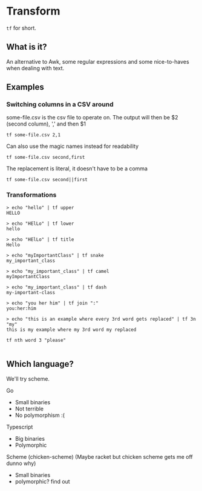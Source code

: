 # Transform

`tf` for short.

## What is it?

An alternative to Awk, some regular expressions and some nice-to-haves when
dealing with text.

## Examples

### Switching columns in a CSV around

some-file.csv is the csv file to operate on. The output will then be $2 (second
column), ',' and then $1
```
tf some-file.csv 2,1
```

Can also use the magic names instead for readability

```
tf some-file.csv second,first
```

The replacement is literal, it doesn't have to be a comma
```
tf some-file.csv second||first
```

### Transformations

```
> echo "hello" | tf upper
HELLO

> echo "HElLo" | tf lower
hello

> echo "HElLo" | tf title
Hello

> echo "myImportantClass" | tf snake
my_important_class

> echo "my_important_class" | tf camel
myImportantClass

> echo "my_important_class" | tf dash
my-important-class

> echo "you her him" | tf join ":"
you:her:him

> echo "this is an example where every 3rd word gets replaced" | tf 3n "my"
this is my example where my 3rd word my replaced
```

```
tf nth word 3 "please"


```


## Which language?

We'll try scheme.

Go
- Small binaries
- Not terrible
- No polymorphism :(

Typescript
- Big binaries
- Polymorphic

Scheme (chicken-scheme) (Maybe racket but chicken scheme gets me off dunno why)
- Small binaries
- polymorphic? find out
